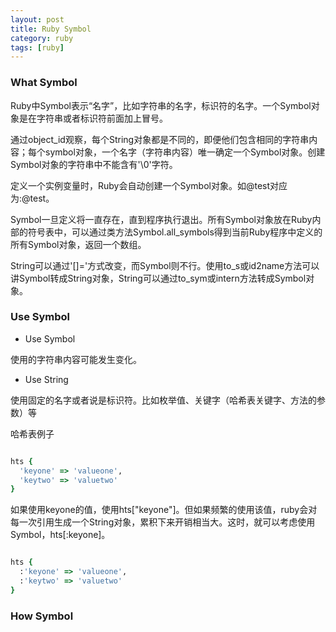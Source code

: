 ```yaml
---
layout: post
title: Ruby Symbol
category: ruby
tags: [ruby]
---
```


### What Symbol ###

Ruby中Symbol表示“名字”，比如字符串的名字，标识符的名字。一个Symbol对象是在字符串或者标识符前面加上冒号。

<!-- more -->

通过object\_id观察，每个String对象都是不同的，即便他们包含相同的字符串内容；每个symbol对象，一个名字（字符串内容）唯一确定一个Symbol对象。创建Symbol对象的字符串中不能含有'\0'字符。

定义一个实例变量时，Ruby会自动创建一个Symbol对象。如@test对应为:@test。

Symbol一旦定义将一直存在，直到程序执行退出。所有Symbol对象放在Ruby内部的符号表中，可以通过类方法Symbol.all_symbols得到当前Ruby程序中定义的所有Symbol对象，返回一个数组。

String可以通过'[]='方式改变，而Symbol则不行。使用to\_s或id2name方法可以讲Symbol转成String对象，String可以通过to_sym或intern方法转成Symbol对象。

### Use Symbol ###

* Use Symbol

使用的字符串内容可能发生变化。

* Use String

使用固定的名字或者说是标识符。比如枚举值、关键字（哈希表关键字、方法的参数）等

哈希表例子

``` ruby

hts {
  'keyone' => 'valueone',
  'keytwo' => 'valuetwo'
}

``` 

如果使用keyone的值，使用hts["keyone"]。但如果频繁的使用该值，ruby会对每一次引用生成一个String对象，累积下来开销相当大。这时，就可以考虑使用Symbol，hts[:keyone]。

``` ruby

hts {
  :'keyone' => 'valueone',
  :'keytwo' => 'valuetwo'
}

```


### How Symbol ###

